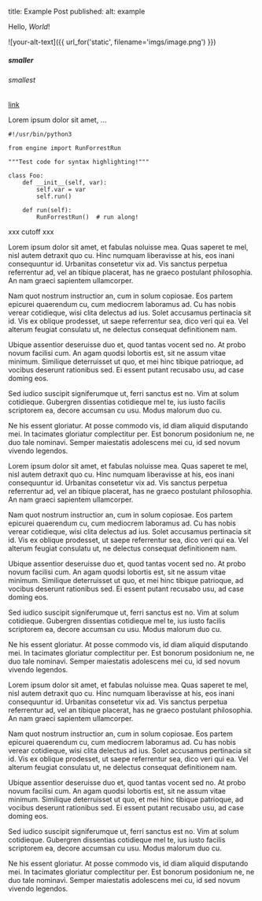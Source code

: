title: Example Post
published: 
alt: example 

Hello, *World*!


![your-alt-text]({{ url_for('static', filename='imgs/image.png') }})

##### smaller
###### smallest

[link](https://rokasg.tech)

Lorem ipsum dolor sit amet, …

~~~~{.python}
#!/usr/bin/python3

from engine import RunForrestRun

"""Test code for syntax highlighting!"""

class Foo:
	def __init__(self, var):
		self.var = var
		self.run()

	def run(self):
		RunForrestRun()  # run along!
~~~~

xxx cutoff xxx

Lorem ipsum dolor sit amet, et fabulas noluisse mea. Quas saperet te mel, nisl autem detraxit quo cu. Hinc numquam liberavisse at his, eos inani consequuntur id. Urbanitas consetetur vix ad. Vis sanctus perpetua referrentur ad, vel an tibique placerat, has ne graeco postulant philosophia. An nam graeci sapientem ullamcorper.


Nam quot nostrum instructior an, cum in solum copiosae. Eos partem epicurei quaerendum cu, cum mediocrem laboramus ad. Cu has nobis verear cotidieque, wisi clita delectus ad ius. Solet accusamus pertinacia sit id. Vis ex oblique prodesset, ut saepe referrentur sea, dico veri qui ea. Vel alterum feugiat consulatu ut, ne delectus consequat definitionem nam.

Ubique assentior deseruisse duo et, quod tantas vocent sed no. At probo novum facilisi cum. An agam quodsi lobortis est, sit ne assum vitae minimum. Similique deterruisset ut quo, et mei hinc tibique patrioque, ad vocibus deserunt rationibus sed. Ei essent putant recusabo usu, ad case doming eos.

Sed iudico suscipit signiferumque ut, ferri sanctus est no. Vim at solum cotidieque. Gubergren dissentias cotidieque mel te, ius iusto facilis scriptorem ea, decore accumsan cu usu. Modus malorum duo cu.

Ne his essent gloriatur. At posse commodo vis, id diam aliquid disputando mei. In tacimates gloriatur complectitur per. Est bonorum posidonium ne, ne duo tale nominavi. Semper maiestatis adolescens mei cu, id sed novum vivendo legendos.

Lorem ipsum dolor sit amet, et fabulas noluisse mea. Quas saperet te mel, nisl autem detraxit quo cu. Hinc numquam liberavisse at his, eos inani consequuntur id. Urbanitas consetetur vix ad. Vis sanctus perpetua referrentur ad, vel an tibique placerat, has ne graeco postulant philosophia. An nam graeci sapientem ullamcorper.

Nam quot nostrum instructior an, cum in solum copiosae. Eos partem epicurei quaerendum cu, cum mediocrem laboramus ad. Cu has nobis verear cotidieque, wisi clita delectus ad ius. Solet accusamus pertinacia sit id. Vis ex oblique prodesset, ut saepe referrentur sea, dico veri qui ea. Vel alterum feugiat consulatu ut, ne delectus consequat definitionem nam.

Ubique assentior deseruisse duo et, quod tantas vocent sed no. At probo novum facilisi cum. An agam quodsi lobortis est, sit ne assum vitae minimum. Similique deterruisset ut quo, et mei hinc tibique patrioque, ad vocibus deserunt rationibus sed. Ei essent putant recusabo usu, ad case doming eos.

Sed iudico suscipit signiferumque ut, ferri sanctus est no. Vim at solum cotidieque. Gubergren dissentias cotidieque mel te, ius iusto facilis scriptorem ea, decore accumsan cu usu. Modus malorum duo cu.

Ne his essent gloriatur. At posse commodo vis, id diam aliquid disputando mei. In tacimates gloriatur complectitur per. Est bonorum posidonium ne, ne duo tale nominavi. Semper maiestatis adolescens mei cu, id sed novum vivendo legendos.

Lorem ipsum dolor sit amet, et fabulas noluisse mea. Quas saperet te mel, nisl autem detraxit quo cu. Hinc numquam liberavisse at his, eos inani consequuntur id. Urbanitas consetetur vix ad. Vis sanctus perpetua referrentur ad, vel an tibique placerat, has ne graeco postulant philosophia. An nam graeci sapientem ullamcorper.

Nam quot nostrum instructior an, cum in solum copiosae. Eos partem epicurei quaerendum cu, cum mediocrem laboramus ad. Cu has nobis verear cotidieque, wisi clita delectus ad ius. Solet accusamus pertinacia sit id. Vis ex oblique prodesset, ut saepe referrentur sea, dico veri qui ea. Vel alterum feugiat consulatu ut, ne delectus consequat definitionem nam.

Ubique assentior deseruisse duo et, quod tantas vocent sed no. At probo novum facilisi cum. An agam quodsi lobortis est, sit ne assum vitae minimum. Similique deterruisset ut quo, et mei hinc tibique patrioque, ad vocibus deserunt rationibus sed. Ei essent putant recusabo usu, ad case doming eos.

Sed iudico suscipit signiferumque ut, ferri sanctus est no. Vim at solum cotidieque. Gubergren dissentias cotidieque mel te, ius iusto facilis scriptorem ea, decore accumsan cu usu. Modus malorum duo cu.

Ne his essent gloriatur. At posse commodo vis, id diam aliquid disputando mei. In tacimates gloriatur complectitur per. Est bonorum posidonium ne, ne duo tale nominavi. Semper maiestatis adolescens mei cu, id sed novum vivendo legendos.

